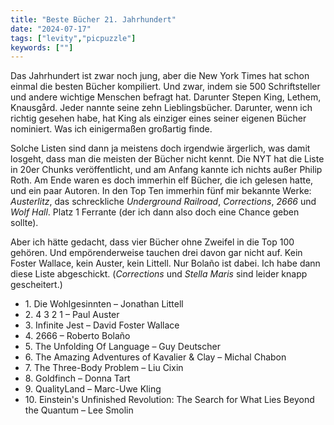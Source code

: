 ```yaml
---
title: "Beste Bücher 21. Jahrhundert"
date: "2024-07-17"
tags: ["levity","picpuzzle"]
keywords: [""]
---
```

Das Jahrhundert ist zwar noch jung, aber die New York Times hat schon einmal die besten Bücher kompiliert. Und zwar, indem sie 500 Schriftsteller und andere wichtige Menschen befragt hat. Darunter Stepen King, Lethem, Knausgård. Jeder nannte seine zehn Lieblingsbücher. Darunter, wenn ich richtig gesehen habe, hat King als einziger eines seiner eigenen Bücher nominiert. Was ich einigermaßen großartig finde.

Solche Listen sind dann ja meistens doch irgendwie ärgerlich, was damit losgeht, dass man die meisten der Bücher nicht kennt. Die NYT hat die Liste in 20er Chunks veröffentlicht, und am Anfang kannte ich nichts außer Philip Roth. Am Ende waren es doch immerhin elf Bücher, die ich gelesen hatte, und ein paar Autoren. In den Top Ten immerhin fünf mir bekannte Werke: *Austerlitz*, das schreckliche *Underground Railroad*, *Corrections*, *2666* und *Wolf Hall*. Platz 1 Ferrante (der ich dann also doch eine Chance geben sollte).

Aber ich hätte gedacht, dass vier Bücher ohne Zweifel in die Top 100 gehören. Und empörenderweise tauchen drei davon gar nicht auf. Kein Foster Wallace, kein Auster, kein Littell. Nur Bolaño ist dabei. Ich habe dann diese Liste abgeschickt. (*Corrections* und *Stella Maris* sind leider knapp gescheitert.)


<ul class="no-bullets">
<li>1. Die Wohlgesinnten – Jonathan Littell</li>
<li>2. 4 3 2 1 – Paul Auster </li>
<li>3. Infinite Jest – David Foster Wallace </li>
<li>4. 2666 – Roberto Bolaño</li>
<li>5. The Unfolding Of Language – Guy Deutscher</li>
<li>6. The Amazing Adventures of Kavalier & Clay – Michal Chabon</li>
<li>7. The Three-Body Problem – Liu Cixin</li>
<li>8. Goldfinch – Donna Tart</li>
<li>9. QualityLand – Marc-Uwe Kling</li>
<li>10. Einstein's Unfinished Revolution: The Search for What Lies Beyond the Quantum – Lee Smolin</li>
</ul>
</br>
